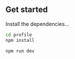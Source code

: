 
## Get started

Install the dependencies...

```bash
cd profile
npm install
```

```bash
npm run dev
```

